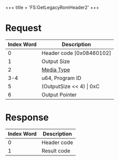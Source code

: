 +++
title = 'FS:GetLegacyRomHeader2'
+++

# Request

| Index Word | Description                                            |
|------------|--------------------------------------------------------|
| 0          | Header code \[0x08460102\]                             |
| 1          | Output Size                                            |
| 2          | [Media Type](Filesystem_services#MediaType "wikilink") |
| 3-4        | u64, Program ID                                        |
| 5          | (OutputSize \<\< 4) \| 0xC                             |
| 6          | Output Pointer                                         |

# Response

| Index Word | Description |
|------------|-------------|
| 0          | Header code |
| 1          | Result code |